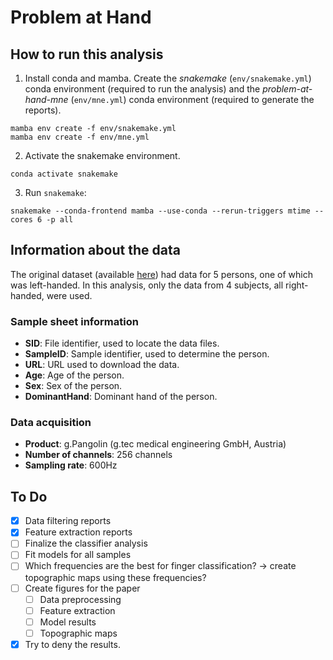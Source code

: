 # Problem at Hand

## How to run this analysis

1. Install conda and mamba. Create the _snakemake_ (`env/snakemake.yml`) conda environment
(required to run the analysis) and the _problem-at-hand-mne_ (`env/mne.yml`) conda environment
(required to generate the reports).

```shell
mamba env create -f env/snakemake.yml
mamba env create -f env/mne.yml
```

2. Activate the snakemake environment.

```shell
conda activate snakemake
```

3. Run ``snakemake``:

```shell
snakemake --conda-frontend mamba --use-conda --rerun-triggers mtime --cores 6 -p all
```

## Information about the data

The original dataset (available [here](https://osf.io/4dwjt/?view_only=d23acfd50655427fbaae381a17cbfbcc))
had data for 5 persons, one of which was left-handed. In this analysis, only the data from
4 subjects, all right-handed, were used.

### Sample sheet information

- **SID**: File identifier, used to locate the data files.
- **SampleID**: Sample identifier, used to determine the person.
- **URL**: URL used to download the data.
- **Age**: Age of the person.
- **Sex**: Sex of the person.
- **DominantHand**: Dominant hand of the person.

### Data acquisition

- **Product**: g.Pangolin (g.tec medical engineering GmbH, Austria)
- **Number of channels**: 256 channels
- **Sampling rate**: 600Hz

## To Do

- [x] Data filtering reports
- [x] Feature extraction reports
- [ ] Finalize the classifier analysis
- [ ] Fit models for all samples
- [ ] Which frequencies are the best for finger classification? -> create topographic maps using these frequencies?
- [ ] Create figures for the paper
  - [ ] Data preprocessing
  - [ ] Feature extraction
  - [ ] Model results
  - [ ] Topographic maps
- [x] Try to deny the results.
